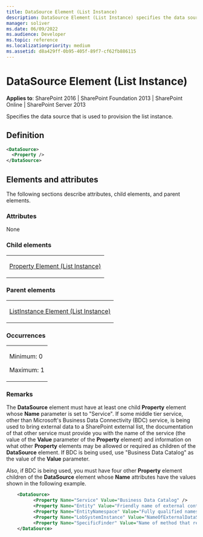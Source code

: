 ```yaml
---
title: DataSource Element (List Instance)
description: DataSource Element (List Instance) specifies the data source that is used to provision the list instance.
manager: soliver
ms.date: 06/09/2022
ms.audience: Developer
ms.topic: reference
ms.localizationpriority: medium
ms.assetid: d8a429ff-0b95-405f-89f7-cf62fb886115
---
```


# DataSource Element (List Instance)

**Applies to**: SharePoint 2016 | SharePoint Foundation 2013 | SharePoint Online | SharePoint Server 2013

Specifies the data source that is used to provision the list instance.

## Definition

```XML
<DataSource>
  <Property />
</DataSource>
```

## Elements and attributes

The following sections describe attributes, child elements, and parent elements.

### Attributes

None

### Child elements

<table>
<colgroup>
<col width="100%" />
</colgroup>
<tbody>
<tr class="odd">
<td align="left"><p><a href="property-element-list-instance.md">Property Element (List Instance)</a></p></td>
</tr>
</tbody>
</table>

### Parent elements

<table>
<colgroup>
<col width="100%" />
</colgroup>
<tbody>
<tr class="odd">
<td align="left"><p><a href="listinstance-element-list-instance.md">ListInstance Element (List Instance)</a></p></td>
</tr>
</tbody>
</table>

### Occurrences

<table>
<colgroup>
<col width="100%" />
</colgroup>
<tbody>
<tr class="odd">
<td align="left"><p>Minimum: 0</p>
<p>Maximum: 1</p></td>
</tr>
</tbody>
</table>

### Remarks

The **DataSource** element must have at least one child **Property** element whose **Name** parameter is set to "Service". If some middle tier service, other than Microsoft's Business Data Connectivity (BDC) service, is being used to bring external data to a SharePoint external list, the documentation of that other service must provide you with the name of the service (the value of the **Value** parameter of the **Property** element) and information on what other **Property** elements may be allowed or required as children of the **DataSource** element. If BDC is being used, use "Business Data Catalog" as the value of the **Value** parameter.

Also, if BDC is being used, you must have four other **Property** element children of the **DataSource** element whose **Name** attributes have the values shown in the following example.

```XML
    <DataSource>
          <Property Name="Service" Value="Business Data Catalog" />
          <Property Name="Entity" Value="Friendly name of external content type (entity)" />
          <Property Name="EntityNamespace" Value="Fully qualified namespace of the class that defines the external content type (entity)" />
          <Property Name="LobSystemInstance" Value="NameOfExternalDataSource" />
          <Property Name="SpecificFinder" Value="Name of method that reads a single item; for example ReadItem" />
    </DataSource>   
```

<br/>
